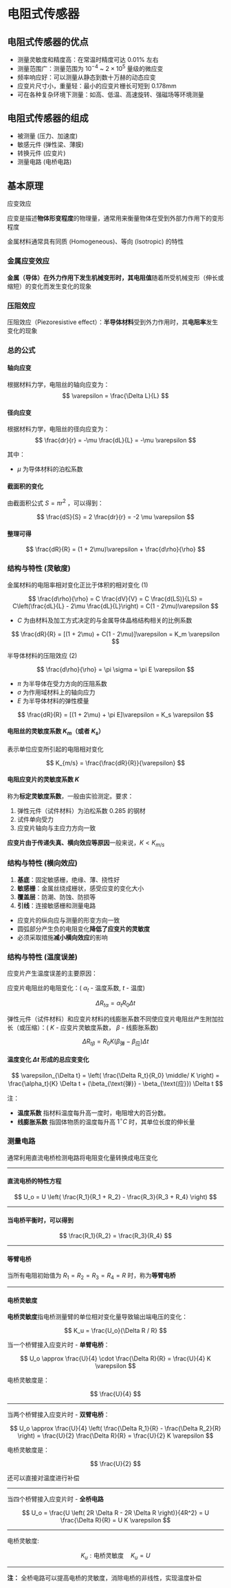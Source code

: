 # 电阻式传感器

## 电阻式传感器的优点

- 测量灵敏度和精度高：在常温时精度可达 0.01% 左右
- 测量范围广：测量范围为 $10^{-4}$ ~ $2×10^5$ 量级的微应变
- 频率响应好：可以测量从静态到数十万赫的动态应变
- 应变片尺寸小，重量轻：最小的应变片栅长可短到 0.178mm
- 可在各种复杂环境下测量：如高、低温、高速旋转、强磁场等环境测量

## 电阻式传感器的组成

- 被测量 (压力、加速度)
- 敏感元件 (弹性梁、薄膜)
- 转换元件 (应变片)
- 测量电路 (电桥电路)

## 基本原理

应变效应

应变是描述**物体形变程度**的物理量，通常用来衡量物体在受到外部力作用下的变形程度

金属材料通常具有同质 (Homogeneous)、等向 (Isotropic) 的特性

### 金属应变效应

**金属（导体）**在外力作用下发生机械变形时，其**电阻值**随着所受机械变形（伸长或缩短）的变化而发生变化的现象

### 压阻效应

压阻效应（Piezoresistive effect）：**半导体材料**受到外力作用时，其**电阻率**发生变化的现象

### 总的公式

#### 轴向应变

根据材料力学，电阻丝的轴向应变为：
$$
\varepsilon = \frac{\Delta L}{L}
$$

#### 径向应变

根据材料力学，电阻丝的径向应变为：
$$
\frac{dr}{r} = -\mu \frac{dL}{L} = -\mu \varepsilon
$$

其中：
- $\mu$ 为导体材料的泊松系数

#### 截面积的变化

由截面积公式 $S = \pi r^2$ ，可以得到：

$$
\frac{dS}{S} = 2 \frac{dr}{r} = -2 \mu \varepsilon
$$

#### 整理可得

$$
\frac{dR}{R} = (1 + 2\mu)\varepsilon + \frac{d\rho}{\rho}
$$

### 结构与特性 (灵敏度)

金属材料的电阻率相对变化正比于体积的相对变化 (1)

$$
\frac{d\rho}{\rho} = C \frac{dV}{V} = C \frac{d(LS)}{LS} = C\left(\frac{dL}{L} - 2\mu \frac{dL}{L}\right) = C(1 - 2\mu)\varepsilon
$$

- $C$ 为由材料及加工方式决定的与金属导体晶格结构相关的比例系数

$$
\frac{dR}{R} = [(1 + 2\mu) + C(1 - 2\mu)]\varepsilon = K_m \varepsilon
$$

半导体材料的压阻效应 (2)

$$
\frac{d\rho}{\rho} = \pi \sigma = \pi E \varepsilon
$$

- $\pi$ 为半导体在受力方向的压阻系数
- $\sigma$ 为作用域材料上的轴向应力
- $E$ 为半导体材料的弹性模量

$$
\frac{dR}{R} = [(1 + 2\mu) + \pi E]\varepsilon = K_s \varepsilon
$$

#### 电阻丝的灵敏度系数 $K_m$（或者 $K_s$）

表示单位应变所引起的电阻相对变化

$$
K_{m/s} = \frac{\frac{dR}{R}}{\varepsilon}
$$

#### 电阻应变片的灵敏度系数 $K$

称为**标定灵敏度系数**，一般由实验测定。要求：
1. 弹性元件（试件材料）为泊松系数 $0.285$ 的钢材
2. 试件单向受力
3. 应变片轴向与主应力方向一致

**应变片由于传递失真、横向效应等原因**一般来说，$K < K_{m/s}$

### 结构与特性 (横向效应)

1. **基底**：固定敏感栅，绝缘、薄、挠性好
2. **敏感栅**：金属丝绕成栅状，感受应变的变化大小
3. **覆盖层**：防潮、防蚀、防损等
4. **引线**：连接敏感栅和测量电路

- 应变片的纵向应与测量的形变方向一致
- 圆弧部分产生负的电阻变化**降低了应变片的灵敏度**
- 必须采取措施**减小横向效应**的影响

### 结构与特性 (温度误差)

应变片产生温度误差的主要原因：

应变片电阻丝的电阻变化：( $\alpha_t$ - 温度系数,  $t$ - 温度)

$$
\Delta R_{t\alpha} = \alpha_t R_0 \Delta t
$$

弹性元件（试件材料）和应变片材料的线膨胀系数不同使应变片电阻丝产生附加拉长（或压缩）：( $K$ - 应变片灵敏度系数， $\beta$ - 线膨胀系数)

$$
\Delta R_{t\beta} = R_0 K (\beta_{\text{弹}} - \beta_{\text{应}}) \Delta t
$$

#### 温度变化 $\Delta t$ 形成的总应变变化

$$
\varepsilon_{\Delta t} = \left( \frac{\Delta R_t}{R_0} \middle/ K \right)
= \frac{\alpha_t}{K} \Delta t + (\beta_{\text{弹}} - \beta_{\text{应}}) \Delta t
$$

注：
- **温度系数** 指材料温度每升高一度时，电阻增大的百分数。
- **线膨胀系数** 指固体物质的温度每升高 $1^\circ C$ 时，其单位长度的伸长量

### 测量电路

通常利用直流电桥检测电路将电阻变化量转换成电压变化

---

#### 直流电桥的特性方程

$$
U_o = U \left( \frac{R_1}{R_1 + R_2} - \frac{R_3}{R_3 + R_4} \right)
$$

---

#### 当电桥平衡时，可以得到

$$
\frac{R_1}{R_2} = \frac{R_3}{R_4}
$$

---

#### 等臂电桥

当所有电阻初始值为 $R_1 = R_2 = R_3 = R_4 = R$ 时，称为**等臂电桥**

---

#### 电桥灵敏度

**电桥灵敏度**指电桥测量臂的单位相对变化量导致输出端电压的变化：

$$
K_u = \frac{U_o}{\Delta R / R}
$$

当一个桥臂接入应变片时 - **单臂电桥**：

$$
U_o \approx \frac{U}{4} \cdot \frac{\Delta R}{R} = \frac{U}{4} K \varepsilon
$$

电桥灵敏度是：

$$ \frac{U}{4} $$

---

当两个桥臂接入应变片时 - **双臂电桥**：

$$
U_o \approx \frac{U}{4} \left( \frac{\Delta R_1}{R} - \frac{\Delta R_2}{R} \right)
= \frac{U}{2} \frac{\Delta R}{R} = \frac{U}{2} K \varepsilon
$$

电桥灵敏度是：

$$ \frac{U}{2} $$

还可以直接对温度进行补偿

---

当四个桥臂接入应变片时 - **全桥电路**

$$
U_o = \frac{U \left( 2R \Delta R - 2R \Delta R \right)}{4R^2}
= U \frac{\Delta R}{R} = U K \varepsilon
$$

---

电桥灵敏度:

$$
K_u : \text{电桥灵敏度} \quad K_u = U
$$

---

**注：** 全桥电路可以提高电桥的灵敏度，消除电桥的非线性，实现温度补偿
